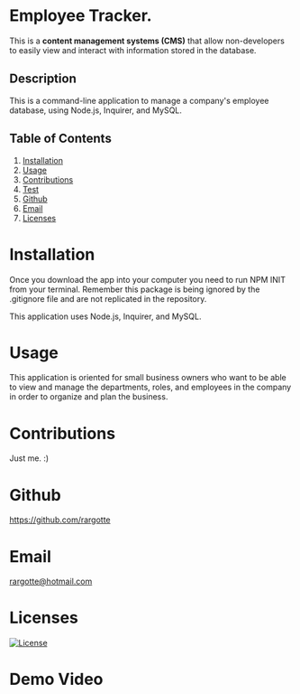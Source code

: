 # Employee Tracker.
This is a **content management systems (CMS)** that allow non-developers to easily view and interact with information stored in the database.

## Description
This is a command-line application to manage a company's employee database, using Node.js, Inquirer, and MySQL.

  ## Table of Contents
  1. [Installation](#Installation)
  2. [Usage](#Usage)
  3. [Contributions](#Contributions)
  4. [Test](#Test)
  5. [Github](#Github)
  6. [Email](#Email)
  7. [Licenses](#Licenses)

  # Installation
  Once you download the app into your computer you need to run NPM INIT from your terminal.
  Remember this package is being ignored by the .gitignore file and are not replicated in the repository.
  
  This application uses Node.js, Inquirer, and MySQL.

  # Usage
  This application is oriented for small business owners who want to be able to view and manage the departments, roles, and employees in the company in order to organize and plan the business.

  # Contributions
  Just me. :)

   # Github
  https://github.com/rargotte

  # Email
  rargotte@hotmail.com

  # Licenses
  [![License](https://img.shields.io/badge/License-Apache_2.0-blue.svg)](https://opensource.org/licenses/Apache-2.0)
  
  # Demo Video





  

